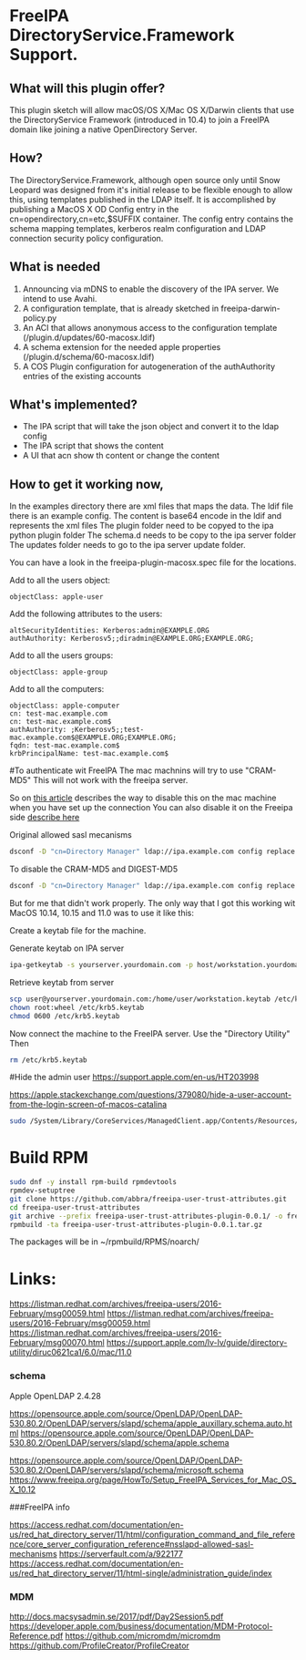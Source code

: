 # FreeIPA DirectoryService.Framework Support.
## What will this plugin offer?
This plugin sketch will allow macOS/OS X/Mac OS X/Darwin clients that use the DirectoryService Framework (introduced in 10.4) to join a FreeIPA domain like joining a native OpenDirectory Server.
## How?
The DirectoryService.Framework, although open source only until Snow Leopard was designed from it's initial release to be flexible enough to allow this, using templates published in the LDAP itself.
It is accomplished by publishing a MacOS X OD Config entry in the cn=opendirectory,cn=etc,$SUFFIX container. The config entry contains the schema mapping templates, kerberos realm configuration and LDAP connection security policy configuration.
## What is needed
1. Announcing via mDNS to enable the discovery of the IPA server. We intend to use Avahi.
2. A configuration template, that is already sketched in freeipa-darwin-policy.py
3. An ACI that allows anonymous access to the configuration template (/plugin.d/updates/60-macosx.ldif)
4. A schema extension for the needed apple properties (/plugin.d/schema/60-macosx.ldif)
5. A COS Plugin configuration for autogeneration of the authAuthority entries of the existing accounts
## What's implemented?
 - The IPA script that will take the json object and convert it to the ldap config
 - The IPA script that shows the content
 - A UI that acn show th content or change the content

## How to get it working now,
In the examples directory there are xml files that maps the data.
The ldif file there is an example config. The content is base64 encode in the ldif and represents the xml files
The plugin folder need to be copyed to the ipa python plugin folder
The schema.d needs to be copy to the ipa server folder 
The updates folder needs to go to the  ipa server update folder.

You can have a look in the freeipa-plugin-macosx.spec file for the locations.


Add to all the users object:
```ldif
objectClass: apple-user
```
Add the following attributes to the users:
```ldif
altSecurityIdentities: Kerberos:admin@EXAMPLE.ORG
authAuthority: Kerberosv5;;diradmin@EXAMPLE.ORG;EXAMPLE.ORG;
```

Add to all the users groups:
```ldif
objectClass: apple-group
```


Add to all the computers:
```ldif
objectClass: apple-computer
cn: test-mac.example.com
cn: test-mac.example.com$
authAuthority: ;Kerberosv5;;test-mac.example.com$@EXAMPLE.ORG;EXAMPLE.ORG;
fqdn: test-mac.example.com$
krbPrincipalName: test-mac.example.com$
```


#To authenticate wit FreeIPA
The mac machnins will try to use "CRAM-MD5"
This will not work with the freeipa server.

So on [this article](https://serverfault.com/a/922177) describes the way to disable this on the mac machine when you have set up the connection
You can also disable it on the Freeipa side [describe here](https://access.redhat.com/documentation/en-us/red_hat_directory_server/11/html/configuration_command_and_file_reference/core_server_configuration_reference#nsslapd-allowed-sasl-mechanisms
)

Original allowed sasl mecanisms
```bash
dsconf -D "cn=Directory Manager" ldap://ipa.example.com config replace nsslapd-allowed-sasl-mechanisms="ANONYMOUS, EXTERNAL, LOGIN, PLAIN, GSSAPI, GSS-SPNEGO, DIGEST-MD5, CRAM-MD5"
```
To disable the CRAM-MD5 and DIGEST-MD5
```bash
dsconf -D "cn=Directory Manager" ldap://ipa.example.com config replace nsslapd-allowed-sasl-mechanisms="ANONYMOUS, EXTERNAL, LOGIN, PLAIN, GSSAPI, GSS-SPNEGO"
```

But for me that didn't work properly.
The only way that I got this working wit MacOS 10.14, 10.15 and 11.0 was to use it like this:

Create a keytab file for the machine.

Generate keytab on IPA server
```bash
ipa-getkeytab -s yourserver.yourdomain.com -p host/workstation.yourdomain.com -k ~/workstation.keytab
```
Retrieve keytab from server
```bash
scp user@yourserver.yourdomain.com:/home/user/workstation.keytab /etc/krb5.keytab
chown root:wheel /etc/krb5.keytab
chmod 0600 /etc/krb5.keytab
```
Now connect the machine to the FreeIPA server. Use the "Directory Utility" 
Then
```bash
rm /etc/krb5.keytab
```


#Hide the admin user
https://support.apple.com/en-us/HT203998

https://apple.stackexchange.com/questions/379080/hide-a-user-account-from-the-login-screen-of-macos-catalina

```bash
sudo /System/Library/CoreServices/ManagedClient.app/Contents/Resources/createmobileaccount -P -n [username]
```

# Build RPM
```bash
sudo dnf -y install rpm-build rpmdevtools
rpmdev-setuptree
git clone https://github.com/abbra/freeipa-user-trust-attributes.git
cd freeipa-user-trust-attributes
git archive --prefix freeipa-user-trust-attributes-plugin-0.0.1/ -o freeipa-user-trust-attributes-plugin-0.0.1.tar.gz HEAD
rpmbuild -ta freeipa-user-trust-attributes-plugin-0.0.1.tar.gz
```
The packages will be in ~/rpmbuild/RPMS/noarch/

# Links:

https://listman.redhat.com/archives/freeipa-users/2016-February/msg00059.html
https://listman.redhat.com/archives/freeipa-users/2016-February/msg00059.html
https://listman.redhat.com/archives/freeipa-users/2016-February/msg00070.html
https://support.apple.com/lv-lv/guide/directory-utility/diruc0621ca1/6.0/mac/11.0


### schema

Apple OpenLDAP 2.4.28

https://opensource.apple.com/source/OpenLDAP/OpenLDAP-530.80.2/OpenLDAP/servers/slapd/schema/apple_auxillary.schema.auto.html
https://opensource.apple.com/source/OpenLDAP/OpenLDAP-530.80.2/OpenLDAP/servers/slapd/schema/apple.schema

https://opensource.apple.com/source/OpenLDAP/OpenLDAP-530.80.2/OpenLDAP/servers/slapd/schema/microsoft.schema
https://www.freeipa.org/page/HowTo/Setup_FreeIPA_Services_for_Mac_OS_X_10.12

###FreeIPA info

https://access.redhat.com/documentation/en-us/red_hat_directory_server/11/html/configuration_command_and_file_reference/core_server_configuration_reference#nsslapd-allowed-sasl-mechanisms
https://serverfault.com/a/922177
https://access.redhat.com/documentation/en-us/red_hat_directory_server/11/html-single/administration_guide/index

### MDM
http://docs.macsysadmin.se/2017/pdf/Day2Session5.pdf
https://developer.apple.com/business/documentation/MDM-Protocol-Reference.pdf
https://github.com/micromdm/micromdm
https://github.com/ProfileCreator/ProfileCreator
